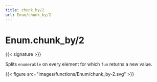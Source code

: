 ```yaml
---
title: chunk_by/2
url: Enum/chunk_by/2
---
```


# Enum.chunk_by/2

{{< signature >}}

Splits `enumerable` on every element for which `fun` returns a new value.

{{< figure src="images/functions/Enum/chunk_by-2.svg" >}}
